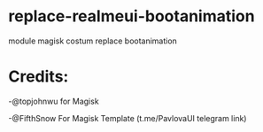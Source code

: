 # replace-realmeui-bootanimation
module magisk costum replace bootanimation

# Credits:
-@topjohnwu for Magisk

-@FifthSnow For Magisk Template (t.me/PavlovaUI telegram link)
